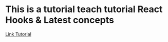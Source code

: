 # This is a tutorial teach tutorial React Hooks & Latest concepts

[Link Tutorial](https://bom.so/9QCu6s)
